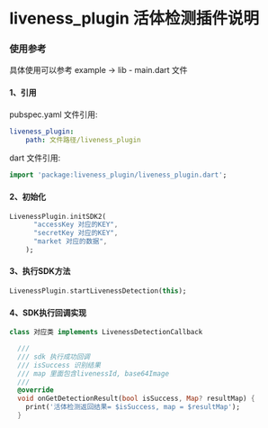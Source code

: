 # liveness_plugin 活体检测插件说明

### 使用参考
具体使用可以参考 example -> lib - main.dart 文件

#### 1、引用
pubspec.yaml 文件引用:

```yaml
liveness_plugin:
    path: 文件路径/liveness_plugin
```

dart 文件引用:
```dart
import 'package:liveness_plugin/liveness_plugin.dart';
```

#### 2、初始化
```dart
LivenessPlugin.initSDK2(
      "accessKey 对应的KEY",
      "secretKey 对应的KEY",
      "market 对应的数据",
    );
```

#### 3、执行SDK方法
```dart
LivenessPlugin.startLivenessDetection(this);
```

#### 4、SDK执行回调实现
```dart
class 对应类 implements LivenessDetectionCallback 
```

```dart
  ///
  /// sdk 执行成功回调
  /// isSuccess 识别结果
  /// map 里面包含livenessId, base64Image
  ///
  @override
  void onGetDetectionResult(bool isSuccess, Map? resultMap) {
    print('活体检测返回结果= $isSuccess, map = $resultMap');
  }
```

